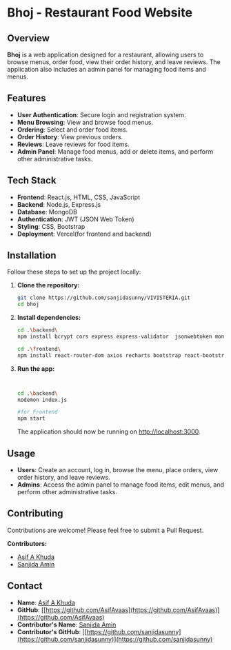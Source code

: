 # Bhoj - Restaurant Food Website

## Overview

**Bhoj** is a web application designed for a restaurant, allowing users to browse menus, order food, view their order history, and leave reviews. The application also includes an admin panel for managing food items and menus.

## Features

- **User Authentication**: Secure login and registration system.
- **Menu Browsing**: View and browse food menus.
- **Ordering**: Select and order food items.
- **Order History**: View previous orders.
- **Reviews**: Leave reviews for food items.
- **Admin Panel**: Manage food menus, add or delete items, and perform other administrative tasks.

## Tech Stack

- **Frontend**: React.js, HTML, CSS, JavaScript
- **Backend**: Node.js, Express.js 
- **Database**: MongoDB 
- **Authentication**: JWT (JSON Web Token)
- **Styling**: CSS, Bootstrap
- **Deployment**: Vercel(for frontend and backend)

## Installation

Follow these steps to set up the project locally:

1. **Clone the repository:**

   ```bash
   git clone https://github.com/sanjidasunny/VIVISTERIA.git
   cd bhoj
   ```
2. **Install dependencies:**

   ```bash
   cd .\backend\
   npm install bcrypt cors express express-validator  jsonwebtoken mongoose nodemon

   cd .\frontend\
   npm install react-router-dom axios recharts bootstrap react-bootstrap 
   ```
   


3. **Run the app:**

   ```bash

   
   cd .\backend\
   nodemon index.js

   #for Frontend
   npm start
   ```
    The application should now be running on [http://localhost:3000](http://localhost:3000).

## Usage

- **Users**: Create an account, log in, browse the menu, place orders, view order history, and leave reviews.
- **Admins**: Access the admin panel to manage food items, edit menus, and perform other administrative tasks.

## Contributing

Contributions are welcome! Please feel free to submit a Pull Request.

**Contributors:**
- [Asif A Khuda](https://github.com/AsifAvaas)
- [Sanjida Amin](https://github.com/sanjidasunny)


## Contact

- **Name**: [Asif A Khuda](mailto:asif.cse.20220104005@aust.edu)
- **GitHub**: [[https://github.com/AsifAvaas](https://github.com/AsifAvaas)](https://github.com/AsifAvaas)
- **Contributor's Name**: [Sanjida Amin](mailto:sanjida.cse.20220104012@aust.edu)
- **Contributor's GitHub**: [[https://github.com/sanjidasunny](https://github.com/sanjidasunny)](https://github.com/sanjidasunny)



   
